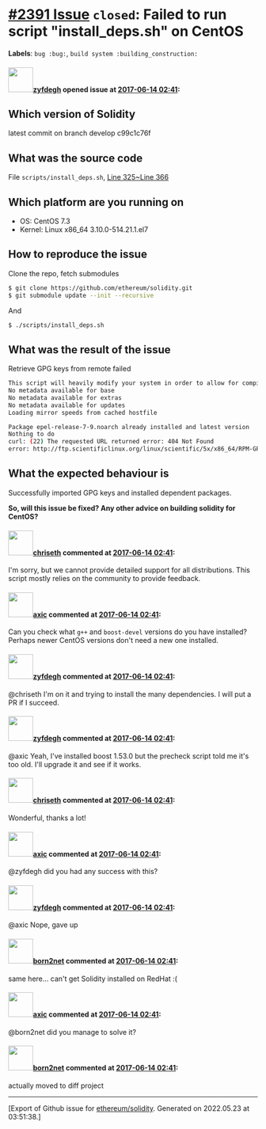# [\#2391 Issue](https://github.com/ethereum/solidity/issues/2391) `closed`: Failed to run script "install_deps.sh" on CentOS
**Labels**: `bug :bug:`, `build system :building_construction:`


#### <img src="https://avatars.githubusercontent.com/u/7880217?u=907511573bf58e5e7e6c2d0e025ed594ed1f6d45&v=4" width="50">[zyfdegh](https://github.com/zyfdegh) opened issue at [2017-06-14 02:41](https://github.com/ethereum/solidity/issues/2391):

## Which version of Solidity
latest commit  on branch develop c99c1c76f

## What was the source code
File `scripts/install_deps.sh`, [Line 325~Line 366][line325]

## Which platform are you running on
* OS: CentOS 7.3
* Kernel: Linux x86_64 3.10.0-514.21.1.el7

## How to reproduce the issue
Clone the repo, fetch submodules
```sh
$ git clone https://github.com/ethereum/solidity.git
$ git submodule update --init --recursive
```
And
```sh
$ ./scripts/install_deps.sh
```

## What was the result of the issue
Retrieve GPG keys from remote failed 
```sh
This script will heavily modify your system in order to allow for compilation of Solidity. Are you sure? [Y/N]YLoaded plugins: axelget, fastestmirror
No metadata available for base
No metadata available for extras
No metadata available for updates
Loading mirror speeds from cached hostfile

Package epel-release-7-9.noarch already installed and latest version
Nothing to do
curl: (22) The requested URL returned error: 404 Not Found
error: http://ftp.scientificlinux.org/linux/scientific/5x/x86_64/RPM-GPG-KEYs/RPM-GPG-KEY-cern: import read failed(2).
```
## What the expected behaviour is
Successfully imported GPG keys and installed dependent packages.

[line325]: https://github.com/ethereum/solidity/blob/develop/scripts/install_deps.sh#L325

**So, will this issue be fixed? Any other advice on building solidity for CentOS?**

#### <img src="https://avatars.githubusercontent.com/u/9073706?v=4" width="50">[chriseth](https://github.com/chriseth) commented at [2017-06-14 02:41](https://github.com/ethereum/solidity/issues/2391#issuecomment-308496806):

I'm sorry, but we cannot provide detailed support for all distributions. This script mostly relies on the community to provide feedback.

#### <img src="https://avatars.githubusercontent.com/u/20340?v=4" width="50">[axic](https://github.com/axic) commented at [2017-06-14 02:41](https://github.com/ethereum/solidity/issues/2391#issuecomment-308577869):

Can you check what `g++` and `boost-devel` versions do you have installed? Perhaps newer CentOS versions don't need a new one installed.

#### <img src="https://avatars.githubusercontent.com/u/7880217?u=907511573bf58e5e7e6c2d0e025ed594ed1f6d45&v=4" width="50">[zyfdegh](https://github.com/zyfdegh) commented at [2017-06-14 02:41](https://github.com/ethereum/solidity/issues/2391#issuecomment-308606296):

@chriseth I'm on it and trying to install the many dependencies. I will put a PR if I succeed.

#### <img src="https://avatars.githubusercontent.com/u/7880217?u=907511573bf58e5e7e6c2d0e025ed594ed1f6d45&v=4" width="50">[zyfdegh](https://github.com/zyfdegh) commented at [2017-06-14 02:41](https://github.com/ethereum/solidity/issues/2391#issuecomment-308606815):

@axic  Yeah,  I've installed boost 1.53.0 but the precheck script told me it's too old. I'll upgrade it and see if it works.

#### <img src="https://avatars.githubusercontent.com/u/9073706?v=4" width="50">[chriseth](https://github.com/chriseth) commented at [2017-06-14 02:41](https://github.com/ethereum/solidity/issues/2391#issuecomment-308639563):

Wonderful, thanks a lot!

#### <img src="https://avatars.githubusercontent.com/u/20340?v=4" width="50">[axic](https://github.com/axic) commented at [2017-06-14 02:41](https://github.com/ethereum/solidity/issues/2391#issuecomment-324478131):

@zyfdegh did you had any success with this?

#### <img src="https://avatars.githubusercontent.com/u/7880217?u=907511573bf58e5e7e6c2d0e025ed594ed1f6d45&v=4" width="50">[zyfdegh](https://github.com/zyfdegh) commented at [2017-06-14 02:41](https://github.com/ethereum/solidity/issues/2391#issuecomment-324547568):

@axic Nope, gave up

#### <img src="https://avatars.githubusercontent.com/u/5090936?u=5b79fd05eee4c6c9c83e1732eca2c55d46e45ab8&v=4" width="50">[born2net](https://github.com/born2net) commented at [2017-06-14 02:41](https://github.com/ethereum/solidity/issues/2391#issuecomment-328305376):

same here... can't get Solidity installed on RedHat :(

#### <img src="https://avatars.githubusercontent.com/u/20340?v=4" width="50">[axic](https://github.com/axic) commented at [2017-06-14 02:41](https://github.com/ethereum/solidity/issues/2391#issuecomment-334470668):

@born2net did you manage to solve it?

#### <img src="https://avatars.githubusercontent.com/u/5090936?u=5b79fd05eee4c6c9c83e1732eca2c55d46e45ab8&v=4" width="50">[born2net](https://github.com/born2net) commented at [2017-06-14 02:41](https://github.com/ethereum/solidity/issues/2391#issuecomment-334524021):

actually moved to diff project


-------------------------------------------------------------------------------



[Export of Github issue for [ethereum/solidity](https://github.com/ethereum/solidity). Generated on 2022.05.23 at 03:51:38.]
